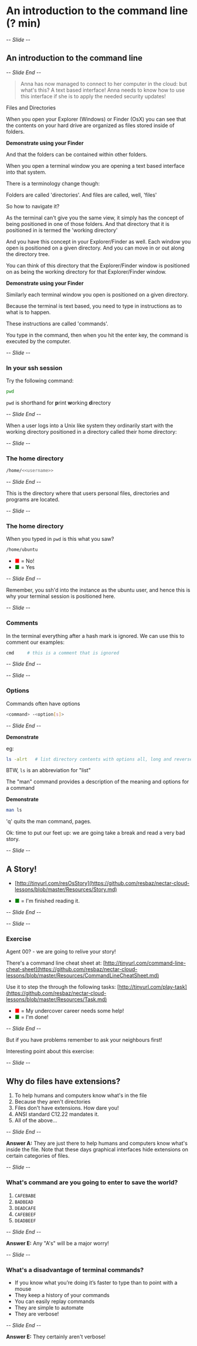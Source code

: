# An introduction to the command line  (? min)

-- *Slide* --

## An introduction to the command line

-- *Slide End* --

> Anna has now managed to connect to her computer in the cloud: but what's this? A text based interface!
> Anna needs to know how to use this interface if she is to apply the needed security updates!

Files and Directories

When you open your Explorer (Windows) or Finder (OsX) you can see that the contents on your
hard drive are organized as files stored inside of folders.

**Demonstrate using your Finder**

And that the folders can be contained within other folders.

When you open a terminal window you are opening a text based interface into that system.

There is a terminology change though:

Folders are called 'directories'. And files are called, well, 'files'

So how to navigate it?

As the terminal can't give you the same view, it simply has the concept of being positioned in one of those folders.
And that directory that it is positioned in is termed the 'working directory'

And you have this concept in your Explorer/Finder as well. Each window you open is positioned on a given
directory. And you can move in or out along the directory tree.

You can think of this directory that the Explorer/Finder window is positioned on as being the working directory for
that Explorer/Finder window.

**Demonstrate using your Finder**

Similarly each terminal window you open is positioned on a given directory.

Because the terminal is text based, you need to type in instructions as to what is to happen.

These instructions are called 'commands'.

You type in the command, then when you hit the enter key, the command is executed by the computer.

-- *Slide* --

### In your ssh session

Try the following command:

```bash
pwd
```

`pwd` is shorthand for **p**rint **w**orking **d**irectory

-- *Slide End* --

When a user logs into a Unix like system they ordinarily start with the working directory positioned
in a directory called their home directory:

-- *Slide* --
### The home directory

```bash
/home/<<username>>
```
-- *Slide End* --

This is the directory where that users personal files, directories and programs are located.

-- *Slide* --
### The home directory

When you typed in `pwd` is this what you saw?

```bash
/home/ubuntu
```

* <span style="color:red">&#9632;</span> = No!
* <span style="color:green">&#9632;</span> = Yes

-- *Slide End* --

Remember, you ssh'd into the instance as the ubuntu user, and hence this is why your terminal session is
positioned here.

-- *Slide* --
### Comments

In the terminal everything after a hash mark is ignored. We can use this to comment our examples:

```bash
cmd     # this is a comment that is ignored
```
-- *Slide End* --

-- *Slide* --
### Options

Commands often have options

 ```bash
 <command> -<option[s]>
 ```
-- *Slide End* --

**Demonstrate**

 eg:

 ```bash
 ls -alrt   # list directory contents with options all, long and reverse time
 ```

BTW, `ls` is an abbreviation for "list"


The "man" command provides a description of the meaning and options for a command

**Demonstrate**

 ```bash
 man ls
 ```

'q' quits the man command, <space> pages.

Ok: time to put our feet up: we are going take a break and read a very bad story.

-- *Slide* --

## A Story!

* [http://tinyurl.com/resOsStory](https://github.com/resbaz/nectar-cloud-lessons/blob/master/Resources/Story.md)

* <span style="color:green">&#9632;</span> = I'm finished reading it.

-- *Slide End* --

-- *Slide* --

### Exercise

Agent 00? - we are going to relive your story!

There's a command line cheat sheet at: [http://tinyurl.com/command-line-cheat-sheet](https://github.com/resbaz/nectar-cloud-lessons/blob/master/Resources/CommandLineCheatSheet.md)

Use it to step the through the following tasks: [http://tinyurl.com/play-task](https://github.com/resbaz/nectar-cloud-lessons/blob/master/Resources/Task.md)

* <span style="color:red">&#9632;</span> = My undercover career needs some help!
* <span style="color:green">&#9632;</span> = I'm done!

-- *Slide End* --

But if you have problems remember to ask your neighbours first!

Interesting point about this exercise:

-- *Slide* --

##  Why do files have extensions?

1. To help humans and computers know what's in the file
1. Because they aren't directories
1. Files don't have extensions. How dare you!
1. ANSI standard C12.22 mandates it.
1. All of the above...

-- *Slide End* --

**Answer A:** They are just there to help humans and computers know what's inside the file. Note that these days
graphical interfaces hide extensions on certain categories of files.

-- *Slide* --

### What's command are you going to enter to save the world?

1. `CAFEBABE`
1. `BADBEAD`
1. `DEADCAFE`
1. `CAFEBEEF`
1. `DEADBEEF`

-- *Slide End* --

**Answer E:** Any "A's" will be a major worry!

-- *Slide* --

### What's a disadvantage of terminal commands?

* If you know what you’re doing it’s faster to type than to point with a mouse
* They keep a history of your commands
* You can easily replay commands
* They are simple to automate
* They are verbose!

-- *Slide End* --

**Answer E:** They certainly aren't verbose!